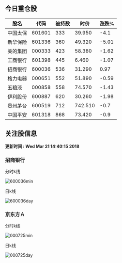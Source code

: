 
## 今日重仓股 

|股名|代码|被持数|时价|涨跌%|
|---|---|---|---|---|
|中国太保|601601|333|39.950|-4.1|
|新华保险|601336|360|49.320|-5.01|
|美的集团|000333|423|58.380|-1.62|
|工商银行|601398|445|6.460|-1.07|
|招商银行|600036|536|31.290|0.97|
|格力电器|000651|552|51.890|-0.59|
|五粮液|000858|558|74.570|-1.43|
|伊利股份|600887|620|30.260|-1.98|
|贵州茅台|600519|712|742.510|-0.7|
|中国平安|601318|868|73.420|-0.9|

## 关注股信息
**更新时间 : Wed Mar 21 14:40:15 2018**
### 招商银行 
分时k线

![600036min](http://image.sinajs.cn/newchart/min/n/sh600036.gif)

日k线

![600036day](http://image.sinajs.cn/newchart/daily/n/sh600036.gif)

### 京东方Ａ 
分时k线

![000725min](http://image.sinajs.cn/newchart/min/n/sz000725.gif)

日k线

![000725day](http://image.sinajs.cn/newchart/daily/n/sz000725.gif)
